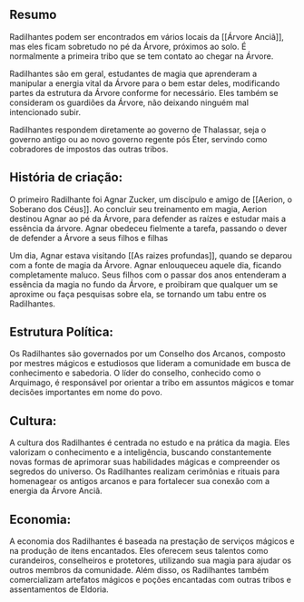## Resumo

Radilhantes podem ser encontrados em vários locais da [[Árvore Anciã]], mas eles ficam sobretudo no pé da Árvore, próximos ao solo. É normalmente a primeira tribo que se tem contato ao chegar na Árvore. 

Radilhantes são em geral, estudantes de magia que aprenderam a manipular a energia vital da Árvore para o bem estar deles, modificando partes da estrutura da Árvore conforme for necessário. Eles também se consideram os guardiões da Árvore, não deixando ninguém mal intencionado subir.

Radilhantes respondem diretamente ao governo de Thalassar, seja o governo antigo ou ao novo governo regente pós Éter, servindo como cobradores de impostos das outras tribos. 
## História de criação:

O primeiro Radilhante foi Agnar Zucker, um discípulo e amigo de [[Aerion, o Soberano dos Céus]]. Ao concluir seu treinamento em magia, Aerion destinou Agnar ao pé da Árvore, para defender as raízes e estudar mais a essência da árvore. Agnar obedeceu fielmente a tarefa, passando o dever de defender a Árvore a seus filhos e filhas

Um dia, Agnar estava visitando [[As raizes profundas]], quando se deparou com a fonte de magia da Árvore. Agnar enlouqueceu aquele dia, ficando completamente maluco. Seus filhos com o passar dos anos entenderam a essência da magia no fundo da Árvore, e proibiram que qualquer um se aproxime ou faça pesquisas sobre ela, se tornando um tabu entre os Radilhantes.


## Estrutura Política:

Os Radilhantes são governados por um Conselho dos Arcanos, composto por mestres mágicos e estudiosos que lideram a comunidade em busca de conhecimento e sabedoria. O líder do conselho, conhecido como o Arquimago, é responsável por orientar a tribo em assuntos mágicos e tomar decisões importantes em nome do povo.

## Cultura:

A cultura dos Radilhantes é centrada no estudo e na prática da magia. Eles valorizam o conhecimento e a inteligência, buscando constantemente novas formas de aprimorar suas habilidades mágicas e compreender os segredos do universo. Os Radilhantes realizam cerimônias e rituais para homenagear os antigos arcanos e para fortalecer sua conexão com a energia da Árvore Anciã.

## Economia:

A economia dos Radilhantes é baseada na prestação de serviços mágicos e na produção de itens encantados. Eles oferecem seus talentos como curandeiros, conselheiros e protetores, utilizando sua magia para ajudar os outros membros da comunidade. Além disso, os Radilhantes também comercializam artefatos mágicos e poções encantadas com outras tribos e assentamentos de Eldoria.